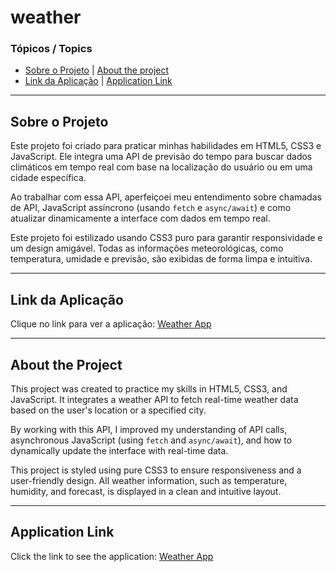 # weather

### Tópicos / Topics

- [Sobre o Projeto](#sobre-o-projeto) | [About the project](#about-the-project)
- [Link da Aplicação](#link-da-aplicação) | [Application Link](#application-link)

<hr>

## Sobre o Projeto

Este projeto foi criado para praticar minhas habilidades em HTML5, CSS3 e JavaScript. Ele integra uma API de previsão do tempo para buscar dados climáticos em tempo real com base na localização do usuário ou em uma cidade específica.

Ao trabalhar com essa API, aperfeiçoei meu entendimento sobre chamadas de API, JavaScript assíncrono (usando `fetch` e `async/await`) e como atualizar dinamicamente a interface com dados em tempo real.

Este projeto foi estilizado usando CSS3 puro para garantir responsividade e um design amigável. Todas as informações meteorológicas, como temperatura, umidade e previsão, são exibidas de forma limpa e intuitiva.

<hr>

## Link da Aplicação

Clique no link para ver a aplicação: [Weather App](#https://fluffy-cassata-d81882.netlify.app)

<hr>

## About the Project

This project was created to practice my skills in HTML5, CSS3, and JavaScript. It integrates a weather API to fetch real-time weather data based on the user's location or a specified city.

By working with this API, I improved my understanding of API calls, asynchronous JavaScript (using `fetch` and `async/await`), and how to dynamically update the interface with real-time data.

This project is styled using pure CSS3 to ensure responsiveness and a user-friendly design. All weather information, such as temperature, humidity, and forecast, is displayed in a clean and intuitive layout.

<hr>

## Application Link

Click the link to see the application: [Weather App](#https://fluffy-cassata-d81882.netlify.app)

